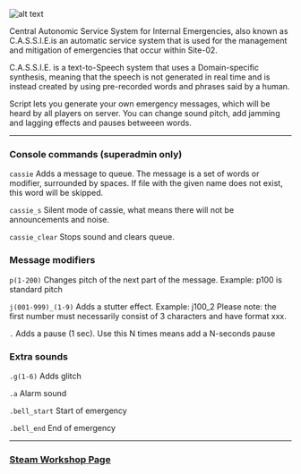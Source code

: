 ![alt text](https://steamuserimages-a.akamaihd.net/ugc/2063250888816577020/9B45B59C1C4F83F7F2AD076F53F08D039A82738A/?imw=5000&imh=5000&ima=fit&impolicy=Letterbox&imcolor=%23000000&letterbox=false)

Central Autonomic Service System for Internal Emergencies, also known as C.A.S.S.I.E.is an automatic service system that is used for the management and mitigation of emergencies that occur within Site-02.

C.A.S.S.I.E. is a text-to-Speech system that uses a Domain-specific synthesis, meaning that the speech is not generated in real time and is instead created by using pre-recorded words and phrases said by a human.

Script lets you generate your own emergency messages, which will be heard by all players on server. You can change sound pitch, add jamming and lagging effects and pauses betweeen words.

---

### Console commands (superadmin only)
```cassie``` 
Adds a message to queue. The message is a set of words or modifier, surrounded by spaces. If file with the given name does not exist, this word will be skipped.

```cassie_s``` 
Silent mode of cassie, what means there will not be announcements and noise.

```cassie_clear``` 
Stops sound and clears queue.

### Message modifiers

```p(1-200)``` 
Changes pitch of the next part of the message. Example: p100 is standard pitch

```j(001-999)_(1-9)``` 
Adds a stutter effect. Example: j100_2
Please note: the first number must necessarily consist of 3 characters and have format xxx.

```.``` 
Adds a pause (1 sec). Use this N times means add a N-seconds pause

### Extra sounds

```.g(1-6)``` 
Adds glitch

```.a``` 
Alarm sound

```.bell_start``` 
Start of emergency

```.bell_end``` 
End of emergency

---

### [Steam Workshop Page](https://steamcommunity.com/sharedfiles/filedetails/?id=2948012910&searchtext=c.a.s.s.i.e)
